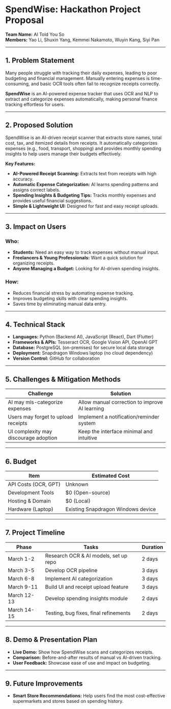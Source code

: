 # SpendWise: Hackathon Project Proposal

**Team Name:** AI Told You So  
**Members:** Yao Li, Shuxin Yang, Kemmei Nakamoto, Wuyin Kang, Siyi Pan

---

## 1. Problem Statement

Many people struggle with tracking their daily expenses, leading to poor budgeting and financial management. Manually entering expenses is time-consuming, and basic OCR tools often fail to recognize receipts correctly.

**SpendWise** is an AI-powered expense tracker that uses OCR and NLP to extract and categorize expenses automatically, making personal finance tracking effortless for users.

---

## 2. Proposed Solution

SpendWise is an AI-driven receipt scanner that extracts store names, total cost, tax, and itemized details from receipts. It automatically categorizes expenses (e.g., food, transport, shopping) and provides monthly spending insights to help users manage their budgets effectively.

**Key Features:**
- **AI-Powered Receipt Scanning:** Extracts text from receipts with high accuracy.
- **Automatic Expense Categorization:** AI learns spending patterns and assigns correct labels.
- **Spending Insights & Budgeting Tips:** Tracks monthly expenses and provides useful financial suggestions.
- **Simple & Lightweight UI:** Designed for fast and easy receipt uploads.

---

## 3. Impact on Users

### Who:
- **Students:** Need an easy way to track expenses without manual input.
- **Freelancers & Young Professionals:** Want a quick solution for organizing receipts.
- **Anyone Managing a Budget:** Looking for AI-driven spending insights.

### How:
- Reduces financial stress by automating expense tracking.
- Improves budgeting skills with clear spending insights.
- Saves time by eliminating manual data entry.

---

## 4. Technical Stack

- **Languages:** Python (Backend AI), JavaScript (React), Dart (Flutter)
- **Frameworks & APIs:** Tesseract OCR, Google Vision API, OpenAI GPT
- **Database:** PostgreSQL (on-premises) for secure local data storage
- **Deployment:** Snapdragon Windows laptop (no cloud dependency)
- **Version Control:** GitHub for collaboration

---

## 5. Challenges & Mitigation Methods

| **Challenge**                    | **Solution**                                  |
|----------------------------------|-----------------------------------------------|
| AI may mis-categorize expenses   | Allow manual correction to improve AI learning |
| Users may forget to upload receipts | Implement a notification/reminder system       |
| UI complexity may discourage adoption | Keep the interface minimal and intuitive        |

---

## 6. Budget

| **Item**              | **Estimated Cost**                   |
|-----------------------|--------------------------------------|
| API Costs (OCR, GPT)  | Unknown                              |
| Development Tools     | $0 (Open-source)                     |
| Hosting & Domain      | $0 (Local)                           |
| Hardware (Laptop)     | Existing Snapdragon Windows device   |

---

## 7. Project Timeline

| **Phase**     | **Tasks**                                           | **Duration** |
|---------------|-----------------------------------------------------|--------------|
| March 1-2     | Research OCR & AI models, set up repo               | 2 days       |
| March 3-5     | Develop OCR pipeline                                | 3 days       |
| March 6-8     | Implement AI categorization                         | 3 days       |
| March 9-11    | Build UI and receipt upload feature                 | 3 days       |
| March 12-13   | Develop spending insights module                    | 2 days       |
| March 14-15   | Testing, bug fixes, final refinements               | 2 days       |

---

## 8. Demo & Presentation Plan

- **Live Demo:** Show how SpendWise scans and categorizes receipts.
- **Comparison:** Before-and-after results of manual vs AI-driven tracking.
- **User Feedback:** Showcase ease of use and impact on budgeting.

---

## 9. Future Improvements

- **Smart Store Recommendations:** Help users find the most cost-effective supermarkets and stores based on spending history.
